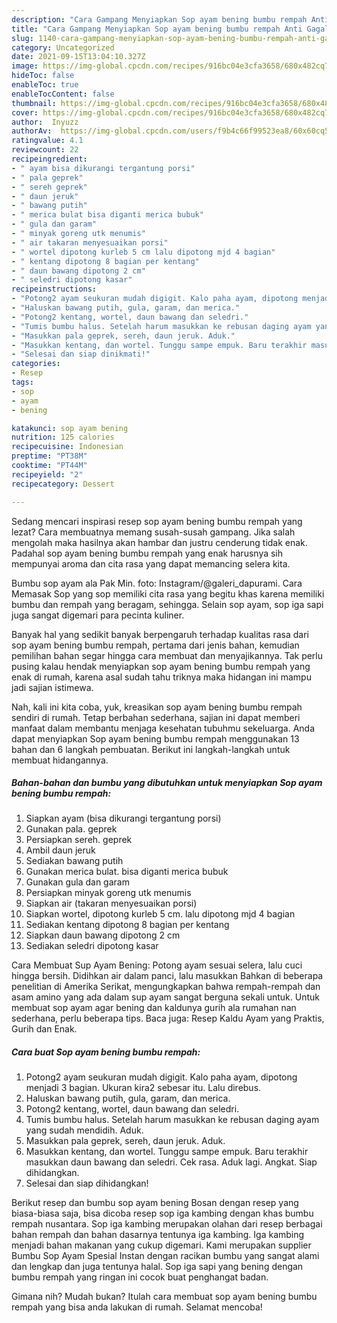 ```yaml
---
description: "Cara Gampang Menyiapkan Sop ayam bening bumbu rempah Anti Gagal"
title: "Cara Gampang Menyiapkan Sop ayam bening bumbu rempah Anti Gagal"
slug: 1140-cara-gampang-menyiapkan-sop-ayam-bening-bumbu-rempah-anti-gagal
category: Uncategorized
date: 2021-09-15T13:04:10.327Z
image: https://img-global.cpcdn.com/recipes/916bc04e3cfa3658/680x482cq70/sop-ayam-bening-bumbu-rempah-foto-resep-utama.jpg
hideToc: false
enableToc: true
enableTocContent: false
thumbnail: https://img-global.cpcdn.com/recipes/916bc04e3cfa3658/680x482cq70/sop-ayam-bening-bumbu-rempah-foto-resep-utama.jpg
cover: https://img-global.cpcdn.com/recipes/916bc04e3cfa3658/680x482cq70/sop-ayam-bening-bumbu-rempah-foto-resep-utama.jpg
author:  Inyuzz
authorAv:  https://img-global.cpcdn.com/users/f9b4c66f99523ea8/60x60cq50/avatar.jpg
ratingvalue: 4.1
reviewcount: 22
recipeingredient:
- " ayam bisa dikurangi tergantung porsi"
- " pala geprek"
- " sereh geprek"
- " daun jeruk"
- " bawang putih"
- " merica bulat bisa diganti merica bubuk"
- " gula dan garam"
- " minyak goreng utk menumis"
- " air takaran menyesuaikan porsi"
- " wortel dipotong kurleb 5 cm lalu dipotong mjd 4 bagian"
- " kentang dipotong 8 bagian per kentang"
- " daun bawang dipotong 2 cm"
- " seledri dipotong kasar"
recipeinstructions:
- "Potong2 ayam seukuran mudah digigit. Kalo paha ayam, dipotong menjadi 3 bagian. Ukuran kira2 sebesar itu. Lalu direbus."
- "Haluskan bawang putih, gula, garam, dan merica."
- "Potong2 kentang, wortel, daun bawang dan seledri."
- "Tumis bumbu halus. Setelah harum masukkan ke rebusan daging ayam yang sudah mendidih. Aduk."
- "Masukkan pala geprek, sereh, daun jeruk. Aduk."
- "Masukkan kentang, dan wortel. Tunggu sampe empuk. Baru terakhir masukkan daun bawang dan seledri. Cek rasa. Aduk lagi. Angkat. Siap dihidangkan."
- "Selesai dan siap dinikmati!"
categories:
- Resep
tags:
- sop
- ayam
- bening

katakunci: sop ayam bening 
nutrition: 125 calories
recipecuisine: Indonesian
preptime: "PT38M"
cooktime: "PT44M"
recipeyield: "2"
recipecategory: Dessert

---
```



Sedang mencari inspirasi resep sop ayam bening bumbu rempah yang lezat? Cara membuatnya memang susah-susah gampang. Jika salah mengolah maka hasilnya akan hambar dan justru cenderung tidak enak. Padahal sop ayam bening bumbu rempah yang enak harusnya sih mempunyai aroma dan cita rasa yang dapat memancing selera kita.


Bumbu sop ayam ala Pak Min. foto: Instagram/@galeri_dapurami. Cara Memasak Sop yang sop memiliki cita rasa yang begitu khas karena memiliki bumbu dan rempah yang beragam, sehingga. Selain sop ayam, sop iga sapi juga sangat digemari para pecinta kuliner.

Banyak hal yang sedikit banyak berpengaruh terhadap kualitas rasa dari sop ayam bening bumbu rempah, pertama dari jenis bahan, kemudian pemilihan bahan segar hingga cara membuat dan menyajikannya. Tak perlu pusing kalau hendak menyiapkan sop ayam bening bumbu rempah yang enak di rumah, karena asal sudah tahu triknya maka hidangan ini mampu jadi sajian istimewa.


Nah, kali ini kita coba, yuk, kreasikan sop ayam bening bumbu rempah sendiri di rumah. Tetap berbahan sederhana, sajian ini dapat memberi manfaat dalam membantu menjaga kesehatan tubuhmu sekeluarga. Anda dapat menyiapkan Sop ayam bening bumbu rempah menggunakan 13 bahan dan 6 langkah pembuatan. Berikut ini langkah-langkah untuk membuat hidangannya.

<!--inarticleads1-->

##### Bahan-bahan dan bumbu yang dibutuhkan untuk menyiapkan Sop ayam bening bumbu rempah:

1. Siapkan  ayam (bisa dikurangi tergantung porsi)
1. Gunakan  pala. geprek
1. Persiapkan  sereh. geprek
1. Ambil  daun jeruk
1. Sediakan  bawang putih
1. Gunakan  merica bulat. bisa diganti merica bubuk
1. Gunakan  gula dan garam
1. Persiapkan  minyak goreng utk menumis
1. Siapkan  air (takaran menyesuaikan porsi)
1. Siapkan  wortel, dipotong kurleb 5 cm. lalu dipotong mjd 4 bagian
1. Sediakan  kentang dipotong 8 bagian per kentang
1. Siapkan  daun bawang dipotong 2 cm
1. Sediakan  seledri dipotong kasar


Cara Membuat Sup Ayam Bening: Potong ayam sesuai selera, lalu cuci hingga bersih. Didihkan air dalam panci, lalu masukkan Bahkan di beberapa penelitian di Amerika Serikat, mengungkapkan bahwa rempah-rempah dan asam amino yang ada dalam sup ayam sangat berguna sekali untuk. Untuk membuat sop ayam agar bening dan kaldunya gurih ala rumahan nan sederhana, perlu beberapa tips. Baca juga: Resep Kaldu Ayam yang Praktis, Gurih dan Enak. 

<!--inarticleads2-->

##### Cara buat Sop ayam bening bumbu rempah:

1. Potong2 ayam seukuran mudah digigit. Kalo paha ayam, dipotong menjadi 3 bagian. Ukuran kira2 sebesar itu. Lalu direbus.
1. Haluskan bawang putih, gula, garam, dan merica.
1. Potong2 kentang, wortel, daun bawang dan seledri.
1. Tumis bumbu halus. Setelah harum masukkan ke rebusan daging ayam yang sudah mendidih. Aduk.
1. Masukkan pala geprek, sereh, daun jeruk. Aduk.
1. Masukkan kentang, dan wortel. Tunggu sampe empuk. Baru terakhir masukkan daun bawang dan seledri. Cek rasa. Aduk lagi. Angkat. Siap dihidangkan.
1. Selesai dan siap dihidangkan!

Berikut resep dan bumbu sop ayam bening Bosan dengan resep yang biasa-biasa saja, bisa dicoba resep sop iga kambing dengan khas bumbu rempah nusantara. Sop iga kambing merupakan olahan dari resep berbagai bahan rempah dan bahan dasarnya tentunya iga kambing. Iga kambing menjadi bahan makanan yang cukup digemari. Kami merupakan supplier Bumbu Sop Ayam Spesial Instan dengan racikan bumbu yang sangat alami dan lengkap dan juga tentunya halal. Sop iga sapi yang bening dengan bumbu rempah yang ringan ini cocok buat penghangat badan. 

Gimana nih? Mudah bukan? Itulah cara membuat sop ayam bening bumbu rempah yang bisa anda lakukan di rumah. Selamat mencoba!
